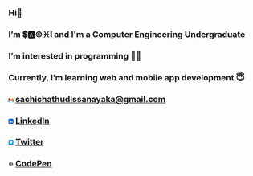 ### Hi👋
###  I’m 💲🅰©♓❕ and I'm a Computer Engineering Undergraduate
###  I’m interested in programming 👩‍💻
###  Currently, I’m learning web and mobile app development 😇
### <img src="/img/gmail.png" width=2% height=2%> sachichathudissanayaka@gmail.com
### <img src="/img/linkedin-app.png" width=2% height=2%> [LinkedIn](https://www.linkedin.com/in/sachini-dissanayaka-373402197/)
### <img src="/img/twitter-app.png" width=2% height=2%> [Twitter](https://twitter.com/Iam_S4ch1)
### <img src="/img/codepen.png" width=2% height=2%> [CodePen](https://codepen.io/S4ch1)




<!---
s4ch1/s4ch1 is a ✨ special ✨ repository because its `README.md` (this file) appears on your GitHub profile.
You can click the Preview link to take a look at your changes.
- 💞️ I’m looking to collaborate on ...
--->
